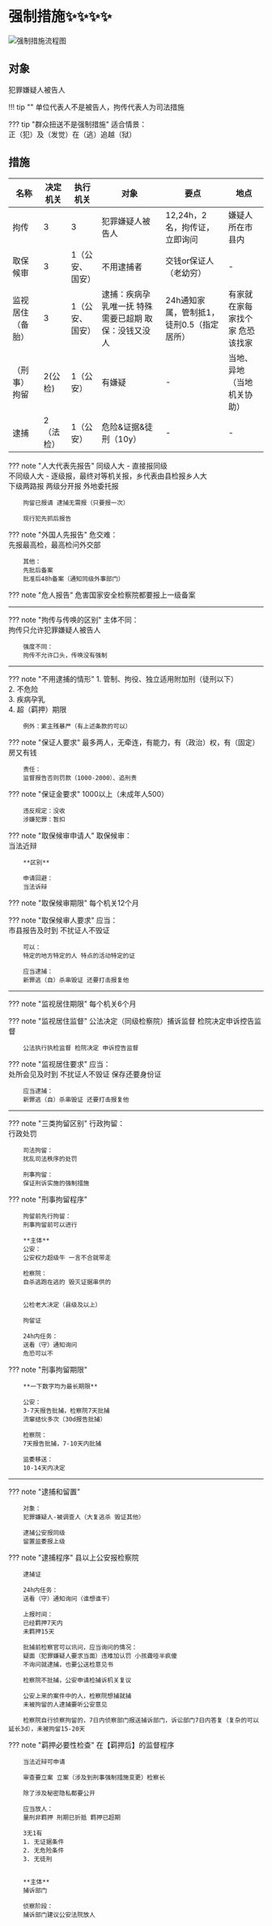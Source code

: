 # 强制措施✨✨✨✨

![强制措施流程图](./images/强制措施流程图.svg)

## 对象

犯罪嫌疑人被告人

!!! tip ""
        单位代表人不是被告人，拘传代表人为司法措施

??? tip "群众扭送不是强制措施"
        适合情景：   
        正（犯）及（发觉）在（逃）追越（狱）

## 措施
|名称|决定机关|执行机关|对象|要点|地点|
|-|-|-|-|-|-|
|拘传|3|3|犯罪嫌疑人被告人|12,24h，2名，拘传证，立即询问|嫌疑人所在市县内|
|取保候审|3|1（公安、国安）|不用逮捕者|交钱or保证人（老幼穷）|-|
|监视居住（备胎）|3|1（公安、国安）|逮捕：疾病孕乳唯一抚 特殊需要已超期 取保：没钱又没人|24h通知家属，管制抵1，徒刑0.5（指定居所）|有家就在家每家找个家 危恐该找家|
|（刑事）拘留|2(公检)|1（公安）|有嫌疑|-|当地、异地（当地机关协助）|
|逮捕|2（法检）|1（公安）|危险&证据&徒刑（10y）|-|-|

??? note "人大代表先报告" 
        同级人大 - 直接报同级    
        不同级人大 - 逐级报，最终对等机关报，乡代表由县检报乡人大    
        下级两路报 两级分开报 外地委托报

        拘留已报请 逮捕无需报（只要报一次）   

        现行犯先抓后报告

??? note "外国人先报告" 
        危交难：     
        先报最高检，最高检问外交部

        其他：   
        先批后备案
        批准后48h备案（通知同级外事部门）

??? note "危人报告" 
    危害国家安全检察院都要报上一级备案


---


??? note "拘传与传唤的区别" 
        主体不同：   
        拘传只允许犯罪嫌疑人被告人

        强度不同：   
        拘传不允许口头，传唤没有强制

---

??? note "不用逮捕的情形"
        1. 管制、拘役、独立适用附加刑（徒刑以下）   
        2. 不危险   
        3. 疾病孕乳    
        4. 超（羁押）期限

        例外：累主残暴严（有上述条款的可以）

??? note "保证人要求"
        最多两人，无牵连，有能力，有（政治）权，有（固定）房又有钱

        责任：    
        监督报告否则罚款（1000-2000）、追刑责

??? note "保证金要求"
        1000以上（未成年人500）

        违反规定：没收     
        涉嫌犯罪：暂扣     

??? note "取保候审申请人"
        取保候审：     
        当法近辩  

        **区别**

        申请回避：   
        当法诉辩

??? note "取保候审期限"
        每个机关12个月

??? note "取保候审人要求"
        应当：   
        市县报告及时到 不扰证人不毁证   

        可以：   
        特定的地方特定的人 特点的活动特定的证

        应当逮捕：   
        新罪逃（自）杀串毁证 还要打击报复他

---

??? note "监视居住期限"
        每个机关6个月

??? note "监视居住监督"
        公法决定（同级检察院）捕诉监督 检院决定申诉控告监督   

        公法执行执检监督 检院决定 申诉控告监督

??? note "监视居住要求"
        应当：   
        处所会见及时到 不扰证人不毁证 保存还要身份证

        应当逮捕：
        新罪逃（自）杀串毁证 还要打击报复他

---

??? note "三类拘留区别"
        行政拘留：   
        行政处罚 

        司法拘留：   
        扰乱司法秩序的处罚

        刑事拘留：   
        保证刑诉实施的强制措施

??? note "刑事拘留程序"

        拘留前先行拘留：    
        刑事拘留前可以进行

        **主体**   
        公安：   
        公安权力超级牛 一言不合就带走

        检察院：   
        自杀逃跑在逃的 毁灭证据串供的


        公检老大决定（县级及以上）    

        拘留证   

        24h内任务：   
        送看（守）通知询问    
        危恐可以不



??? note "刑事拘留期限"

        **一下数字均为最长期限**

        公安：   
        3-7天报告批捕，检察院7天批捕    
        流窜结伙多次（30d报告批捕）    

        检察院：   
        7天报告批捕，7-10天内批捕

        监委移送：
        10-14天内决定

---

??? note "逮捕和留置"

        对象：   
        犯罪嫌疑人-被调查人（大复逃杀 毁证其他）

        逮捕公安报同级    
        留置监委报上级



??? note "逮捕程序"
        县以上公安报检察院

        逮捕证

        24h内任务：   
        送看（守）通知询问（谁想谁干）

        上报时间：   
        已经羁押7天内   
        未羁押15天

        批捕前检察官可以讯问，应当询问的情况：    
        疑面（犯罪嫌疑人要求当面）违难加认罚 小孩聋哑半疯傻     
        不询问就逮捕，也要公送检意见书

        检察院不批捕，公安申请检捕诉机关复议

        公安上来的案件中的人，检察院想捕就捕    
        未被拘留的人逮捕要听公安意见

        检察院自行侦察拘留的，7日内侦察部门报送捕诉部门，诉讼部门7日内答复（复杂的可以延长3d），未被拘留15-20天

??? note "羁押必要性检查" 
        在【羁押后】的监督程序   

        当法近辩可申请   

        审查要立案 立案（涉及到刑事强制措施变更）检察长   

        除了涉及秘密隐私都要公开

        应当放人：   
        量刑非羁押 刑期已折抵 羁押已超期    
        
        3无1有    
        1. 无证据条件   
        2. 无危险条件   
        3. 无徒刑   
        

        **主体**
        捕诉部门

        侦察阶段：
        捕诉部门建议公安法院放人